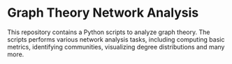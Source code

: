 # Graph Theory Network Analysis

This repository contains a Python scripts to analyze graph theory. The scripts performs various network analysis tasks, including computing basic metrics, identifying communities, visualizing degree distributions and many more.

